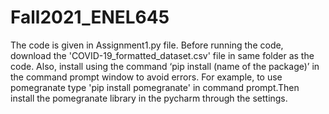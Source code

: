 # Fall2021_ENEL645
The code is given in Assignment1.py file. Before running the code, download the 'COVID-19_formatted_dataset.csv' file in same folder as the code. Also, install using the command ‘pip install (name of the package)’ in the command prompt window to avoid errors. For example, to use pomegranate type 'pip install pomegranate' in command prompt.Then install the pomegranate library in the pycharm through the settings.
